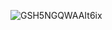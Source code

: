 ![GSH5NGQWAAIt6ix](https://github.com/user-attachments/assets/8e22caa4-d889-4658-8c93-6effe3ddae69)
